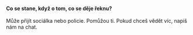 **Co se stane, když o tom, co se děje řeknu?**
\
\
Může přijít sociálka nebo policie. Pomůžou ti. Pokud chceš vědět víc, napiš nám na chat.